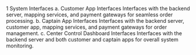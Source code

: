 1 System Interfaces
a. Customer App Interfaces
Interfaces with the backend server, mapping services, and payment gateways for
seamless order processing.
b. Captain App Interfaces
Interfaces with the backend server, customer app, mapping services, and
payment gateways for order management.
c. Center Control Dashboard Interfaces
Interfaces with the backend server and both customer and captain apps for
overall system monitoring.
